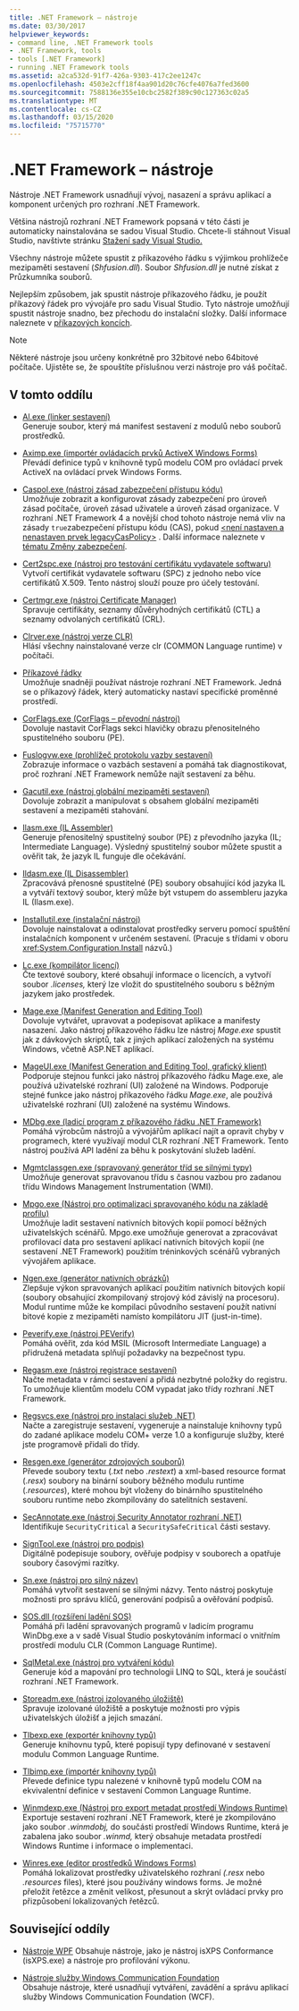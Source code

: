 ```yaml
---
title: .NET Framework – nástroje
ms.date: 03/30/2017
helpviewer_keywords:
- command line, .NET Framework tools
- .NET Framework, tools
- tools [.NET Framework]
- running .NET Framework tools
ms.assetid: a2ca532d-91f7-426a-9303-417c2ee1247c
ms.openlocfilehash: 4503e2cff18f4aa901d20c76cfe4076a7fed3600
ms.sourcegitcommit: 7588136e355e10cbc2582f389c90c127363c02a5
ms.translationtype: MT
ms.contentlocale: cs-CZ
ms.lasthandoff: 03/15/2020
ms.locfileid: "75715770"
---
```

# <a name="net-framework-tools"></a>.NET Framework – nástroje

Nástroje .NET Framework usnadňují vývoj, nasazení a správu aplikací a komponent určených pro rozhraní .NET Framework.

Většina nástrojů rozhraní .NET Framework popsaná v této části je automaticky nainstalována se sadou Visual Studio. Chcete-li stáhnout Visual Studio, navštivte stránku [Stažení sady Visual Studio.](https://visualstudio.microsoft.com/downloads/?utm_medium=microsoft&utm_source=docs.microsoft.com&utm_campaign=inline+link&utm_content=download+vs2019)

Všechny nástroje můžete spustit z příkazového řádku s výjimkou prohlížeče mezipaměti sestavení (*Shfusion.dll*). Soubor *Shfusion.dll* je nutné získat z Průzkumníka souborů.
  
Nejlepším způsobem, jak spustit nástroje příkazového řádku, je použít příkazový řádek pro vývojáře pro sadu Visual Studio. Tyto nástroje umožňují spustit nástroje snadno, bez přechodu do instalační složky. Další informace naleznete v [příkazových koncích](developer-command-prompt-for-vs.md).

> [!NOTE]
> Některé nástroje jsou určeny konkrétně pro 32bitové nebo 64bitové počítače. Ujistěte se, že spouštíte příslušnou verzi nástroje pro váš počítač.

## <a name="in-this-section"></a>V tomto oddílu

- [Al.exe (linker sestavení)](al-exe-assembly-linker.md)  
Generuje soubor, který má manifest sestavení z modulů nebo souborů prostředků.

- [Aximp.exe (importér ovládacích prvků ActiveX Windows Forms)](aximp-exe-windows-forms-activex-control-importer.md)  
Převádí definice typů v knihovně typů modelu COM pro ovládací prvek ActiveX na ovládací prvek Windows Forms.

- [Caspol.exe (nástroj zásad zabezpečení přístupu kódu)](caspol-exe-code-access-security-policy-tool.md)  
Umožňuje zobrazit a konfigurovat zásady zabezpečení pro úroveň zásad počítače, úroveň zásad uživatele a úroveň zásad organizace. V rozhraní .NET Framework 4 a novější chod tohoto nástroje nemá vliv na zásady `true`zabezpečení přístupu kódu (CAS), pokud [ \<není nastaven a nenastaven prvek legacyCasPolicy>](../configure-apps/file-schema/runtime/netfx40-legacysecuritypolicy-element.md) . Další informace naleznete v [tématu Změny zabezpečení](../security/security-changes.md).

- [Cert2spc.exe (nástroj pro testování certifikátu vydavatele softwaru)](cert2spc-exe-software-publisher-certificate-test-tool.md)  
Vytvoří certifikát vydavatele softwaru (SPC) z jednoho nebo více certifikátů X.509. Tento nástroj slouží pouze pro účely testování.

- [Certmgr.exe (nástroj Certificate Manager)](certmgr-exe-certificate-manager-tool.md)  
Spravuje certifikáty, seznamy důvěryhodných certifikátů (CTL) a seznamy odvolaných certifikátů (CRL).

- [Clrver.exe (nástroj verze CLR)](clrver-exe-clr-version-tool.md)  
Hlásí všechny nainstalované verze clr (COMMON Language runtime) v počítači.

- [Příkazové řádky](developer-command-prompt-for-vs.md)  
Umožňuje snadněji používat nástroje rozhraní .NET Framework. Jedná se o příkazový řádek, který automaticky nastaví specifické proměnné prostředí.

- [CorFlags.exe (CorFlags – převodní nástroj)](corflags-exe-corflags-conversion-tool.md)  
Dovoluje nastavit CorFlags sekci hlavičky obrazu přenositelného spustitelného souboru (PE).

- [Fuslogvw.exe (prohlížeč protokolu vazby sestavení)](fuslogvw-exe-assembly-binding-log-viewer.md)  
Zobrazuje informace o vazbách sestavení a pomáhá tak diagnostikovat, proč rozhraní .NET Framework nemůže najít sestavení za běhu.

- [Gacutil.exe (nástroj globální mezipaměti sestavení)](gacutil-exe-gac-tool.md)  
Dovoluje zobrazit a manipulovat s obsahem globální mezipaměti sestavení a mezipaměti stahování.

- [Ilasm.exe (IL Assembler)](ilasm-exe-il-assembler.md)  
Generuje přenositelný spustitelný soubor (PE) z převodního jazyka (IL; Intermediate Language). Výsledný spustitelný soubor můžete spustit a ověřit tak, že jazyk IL funguje dle očekávání.

- [Ildasm.exe (IL Disassembler)](ildasm-exe-il-disassembler.md)  
Zpracovává přenosné spustitelné (PE) soubory obsahující kód jazyka IL a vytváří textový soubor, který může být vstupem do assembleru jazyka IL (Ilasm.exe).

- [Installutil.exe (instalační nástroj)](installutil-exe-installer-tool.md)  
Dovoluje nainstalovat a odinstalovat prostředky serveru pomocí spuštění instalačních komponent v určeném sestavení. (Pracuje s třídami v oboru <xref:System.Configuration.Install> názvů.)

- [Lc.exe (kompilátor licencí)](lc-exe-license-compiler.md)  
Čte textové soubory, které obsahují informace o licencích, a vytvoří soubor *.licenses,* který lze vložit do spustitelného souboru s běžným jazykem jako prostředek.

- [Mage.exe (Manifest Generation and Editing Tool)](mage-exe-manifest-generation-and-editing-tool.md)  
Dovoluje vytvářet, upravovat a podepisovat aplikace a manifesty nasazení. Jako nástroj příkazového řádku lze nástroj *Mage.exe* spustit jak z dávkových skriptů, tak z jiných aplikací založených na systému Windows, včetně ASP.NET aplikací.

- [MageUI.exe (Manifest Generation and Editing Tool, grafický klient)](mageui-exe-manifest-generation-and-editing-tool-graphical-client.md)  
Podporuje stejnou funkci jako nástroj příkazového řádku Mage.exe, ale používá uživatelské rozhraní (UI) založené na Windows. Podporuje stejné funkce jako nástroj příkazového řádku *Mage.exe*, ale používá uživatelské rozhraní (UI) založené na systému Windows.

- [MDbg.exe (ladicí program z příkazového řádku .NET Framework)](mdbg-exe.md)  
Pomáhá výrobcům nástrojů a vývojářům aplikací najít a opravit chyby v programech, které využívají modul CLR rozhraní .NET Framework. Tento nástroj používá API ladění za běhu k poskytování služeb ladění.

- [Mgmtclassgen.exe (spravovaný generátor tříd se silnými typy)](mgmtclassgen-exe.md)  
Umožňuje generovat spravovanou třídu s časnou vazbou pro zadanou třídu Windows Management Instrumentation (WMI).

- [Mpgo.exe (Nástroj pro optimalizaci spravovaného kódu na základě profilu)](mpgo-exe-managed-profile-guided-optimization-tool.md)  
Umožňuje ladit sestavení nativních bitových kopií pomocí běžných uživatelských scénářů. Mpgo.exe umožňuje generovat a zpracovávat profilovací data pro sestavení aplikací nativních bitových kopií (ne sestavení .NET Framework) použitím tréninkových scénářů vybraných vývojářem aplikace.

- [Ngen.exe (generátor nativních obrázků)](ngen-exe-native-image-generator.md)  
Zlepšuje výkon spravovaných aplikací použitím nativních bitových kopií (soubory obsahující zkompilovaný strojový kód závislý na procesoru). Modul runtime může ke kompilaci původního sestavení použít nativní bitové kopie z mezipaměti namísto kompilátoru JIT (just-in-time).

- [Peverify.exe (nástroj PEVerify)](peverify-exe-peverify-tool.md)  
Pomáhá ověřit, zda kód MSIL (Microsoft Intermediate Language) a přidružená metadata splňují požadavky na bezpečnost typu.

- [Regasm.exe (nástroj registrace sestavení)](regasm-exe-assembly-registration-tool.md)  
Načte metadata v rámci sestavení a přidá nezbytné položky do registru. To umožňuje klientům modelu COM vypadat jako třídy rozhraní .NET Framework.

- [Regsvcs.exe (nástroj pro instalaci služeb .NET)](regsvcs-exe-net-services-installation-tool.md)  
Načte a zaregistruje sestavení, vygeneruje a nainstaluje knihovny typů do zadané aplikace modelu COM+ verze 1.0 a konfiguruje služby, které jste programově přidali do třídy.

- [Resgen.exe (generátor zdrojových souborů)](resgen-exe-resource-file-generator.md)  
Převede soubory textu (*.txt* nebo *.restext*) a xml-based resource format (*.resx*) soubory na binární soubory běžného modulu runtime (*.resources*), které mohou být vloženy do binárního spustitelného souboru runtime nebo zkompilovány do satelitních sestavení.

- [SecAnnotate.exe (nástroj Security Annotator rozhraní .NET)](secannotate-exe-net-security-annotator-tool.md)  
Identifikuje `SecurityCritical` a `SecuritySafeCritical` části sestavy.

- [SignTool.exe (nástroj pro podpis)](signtool-exe.md)  
Digitálně podepisuje soubory, ověřuje podpisy v souborech a opatřuje soubory časovými razítky.

- [Sn.exe (nástroj pro silný název)](sn-exe-strong-name-tool.md)  
Pomáhá vytvořit sestavení se silnými názvy. Tento nástroj poskytuje možnosti pro správu klíčů, generování podpisů a ověřování podpisů.

- [SOS.dll (rozšíření ladění SOS)](sos-dll-sos-debugging-extension.md)  
Pomáhá při ladění spravovaných programů v ladicím programu WinDbg.exe a v sadě Visual Studio poskytováním informací o vnitřním prostředí modulu CLR (Common Language Runtime).

- [SqlMetal.exe (nástroj pro vytváření kódu)](sqlmetal-exe-code-generation-tool.md)  
Generuje kód a mapování pro technologii LINQ to SQL, která je součástí rozhraní .NET Framework.

- [Storeadm.exe (nástroj izolovaného úložiště)](storeadm-exe-isolated-storage-tool.md)  
Spravuje izolované úložiště a poskytuje možnosti pro výpis uživatelských úložišť a jejich smazání.

- [Tlbexp.exe (exportér knihovny typů)](tlbexp-exe-type-library-exporter.md)  
Generuje knihovnu typů, které popisují typy definované v sestavení modulu Common Language Runtime.

- [Tlbimp.exe (importér knihovny typů)](tlbimp-exe-type-library-importer.md)  
Převede definice typu nalezené v knihovně typů modelu COM na ekvivalentní definice v sestavení Common Language Runtime.

- [Winmdexp.exe (Nástroj pro export metadat prostředí Windows Runtime)](winmdexp-exe-windows-runtime-metadata-export-tool.md)  
Exportuje sestavení rozhraní .NET Framework, které je zkompilováno jako soubor *.winmdobj,* do součásti prostředí Windows Runtime, která je zabalena jako soubor *.winmd,* který obsahuje metadata prostředí Windows Runtime i informace o implementaci.

- [Winres.exe (editor prostředků Windows Forms)](winres-exe-windows-forms-resource-editor.md)  
Pomáhá lokalizovat prostředky uživatelského rozhraní *(.resx* nebo *.resources* files), které jsou používány windows forms. Je možné přeložit řetězce a změnit velikost, přesunout a skrýt ovládací prvky pro přizpůsobení lokalizovaných řetězců.

## <a name="related-sections"></a>Související oddíly

- [Nástroje WPF](https://docs.microsoft.com/previous-versions/ms742404(v=vs.110))  
Obsahuje nástroje, jako je nástroj isXPS Conformance (isXPS.exe) a nástroje pro profilování výkonu.

- [Nástroje služby Windows Communication Foundation](../wcf/tools.md)  
Obsahuje nástroje, které usnadňují vytváření, zavádění a správu aplikací služby Windows Communication Foundation (WCF).
